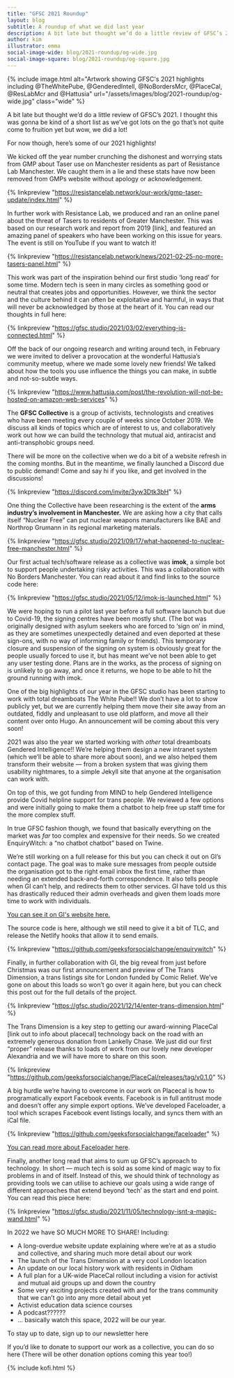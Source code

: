 ```yaml
---
title: "GFSC 2021 Roundup"
layout: blog
subtitle: A roundup of what we did last year 
description: A bit late but thought we’d do a little review of GFSC’s 2021. I thought this was gonna be kind of a short list as we’ve got lots on the go that’s not quite come to fruition yet but wow, we did a lot!
author: kim
illustrator: emma
social-image-wide: blog/2021-roundup/og-wide.jpg
social-image-square: blog/2021-roundup/og-square.jpg
---
```


{% include image.html alt="Artwork showing GFSC's 2021 highlights including @TheWhitePube, @GenderedIntell, @NoBordersMcr, @PlaceCal, @ResLabMcr and @Hattusia" url="/assets/images/blog/2021-roundup/og-wide.jpg" class="wide" %}

A bit late but thought we’d do a little review of GFSC’s 2021. I thought this was gonna be kind of a short list as we’ve got lots on the go that’s not quite come to fruition yet but wow, we did a lot!

For now though, here’s some of our 2021 highlights!

We kicked off the year number crunching the dishonest and worrying stats from GMP about Taser use on Manchester residents as part of Resistance Lab Manchester. We caught them in a lie and these stats have now been removed from GMPs website without apology or acknowledgement.

{% linkpreview "https://resistancelab.network/our-work/gmp-taser-update/index.html" %}

In further work with Resistance Lab, we produced and ran an online panel about the threat of Tasers to residents of Greater Manchester. This was based on our research work and report from 2019 [link], and featured an amazing panel of speakers who have been working on this issue for years. The event is still on YouTube if you want to watch it!

{% linkpreview "https://resistancelab.network/news/2021-02-25-no-more-tasers-panel.html" %}

This work was part of the inspiration behind our first studio ‘long read’ for some time. Modern tech is seen in many circles as something good or neutral that creates jobs and opportunities. However, we think the sector and the culture behind it can often be exploitative and harmful, in ways that will never be acknowledged by those at the heart of it. You can read our thoughts in full here:


{% linkpreview "https://gfsc.studio/2021/03/02/everything-is-connected.html" %}

Off the back of our ongoing research and writing around tech, in February we were invited to deliver a provocation at the wonderful Hattusia’s community meetup, where we made some lovely new friends! We talked about how the tools you use influence the things you can make, in subtle and not-so-subtle ways.

{% linkpreview "https://www.hattusia.com/post/the-revolution-will-not-be-hosted-on-amazon-web-services" %}

The **GFSC Collective** is a group of activists, technologists and creatives who have been meeting every couple of weeks since October 2019. We discuss all kinds of topics which are of interest to us, and collaboratively work out how we can build the technology that mutual aid, antiracist and anti-transphobic groups need. 

There will be more on the collective when we do a bit of a website refresh in the coming months. But in the meantime, we finally launched a Discord due to public demand! Come and say hi if you like, and get involved in the discussions!

{% linkpreview "https://discord.com/invite/3yw3Dtk3bH" %}

One thing the Collective have been researching is the extent of the **arms industry’s involvement in Manchester.** We are asking how a city that calls itself “Nuclear Free” can put nuclear weapons manufacturers like BAE and Northrop Grumann in its regional marketing materials.

{% linkpreview "https://gfsc.studio/2021/09/17/what-happened-to-nuclear-free-manchester.html" %}

Our first actual tech/software release as a collective was **imok**, a simple bot to support people undertaking risky activities. This was a collaboration with No Borders Manchester. You can read about it and find links to the source code here:

{% linkpreview "https://gfsc.studio/2021/05/12/imok-is-launched.html" %}

We were hoping to run a pilot last year before a full software launch but due to Covid-19, the signing centres have been mostly shut. (The bot was originally designed with asylum seekers who are forced to ‘sign on’ in mind, as they are sometimes unexpectedly detained and even deported at these sign-ons, with no way of informing family or friends). This temporary closure and suspension of the signing on system is obviously great for the people usually forced to use it, but has meant we’ve not been able to get any user testing done. Plans are in the works, as the process of signing on is unlikely to go away, and once it returns, we hope to be able to hit the ground running with imok.

One of the big highlights of our year in the GFSC studio has been starting to work with total dreamboats The White Pube!! We don’t have a lot to show publicly yet, but we are currently helping them move their site away from an outdated, fiddly and unpleasant to use old platform, and move all their content over onto Hugo. An announcement will be coming about this very soon!

2021 was also the year we started working with *other* total dreamboats Gendered Intelligence!! We’re helping them design a new intranet system (which we’ll be able to share more about soon), and we also helped them transform their website — from a broken system that was giving them  usability nightmares, to a simple Jekyll site that anyone at the organisation can work with.

On top of this, we got funding from MIND to help Gendered Intelligence provide Covid helpline support for trans people. We reviewed a few options and were initially going to make them a chatbot to help free up staff time for the more complex stuff. 

In true GFSC fashion though, we found that basically everything on the market was *far* too complex and expensive for their needs. So we created EnquiryWitch: a “no chatbot chatbot” based on Twine. 

We’re still working on a full release for this but you can check it out on GI’s contact page. The goal was to make sure messages from people outside the organisation got to the right email inbox the first time, rather than needing an extended back-and-forth correspondence. It also tells people when GI can’t help, and redirects them to other services. GI have told us this has drastically reduced their admin overheads and given them loads more time to work with individuals.

[You can see it on GI's website here.](http://genderedintelligence.co.uk/contact/contact.html)

The source code is here, although we still need to give it a bit of TLC, and release the Netlify hooks that allow it to send emails.

{% linkpreview "https://github.com/geeksforsocialchange/enquirywitch" %}

Finally, in further collaboration with GI, the big reveal from just before Christmas was our first announcement and preview of The Trans Dimension, a trans listings site for London funded by Comic Relief. We’ve gone on about this loads so won’t go over it again here, but you can check this post out for the full details of the project.

{% linkpreview "https://gfsc.studio/2021/12/14/enter-trans-dimension.html" %}

The Trans Dimension is a key step to getting our award-winning PlaceCal [link out to info about placecal] technology back on the road with an extremely generous donation from Lankelly Chase. We just did our first “proper” release thanks to loads of work from our lovely new developer Alexandria and we will have more to share on this soon.

{% linkpreview "https://github.com/geeksforsocialchange/PlaceCal/releases/tag/v0.1.0" %}

A big hurdle we’re having to overcome in our work on Placecal is how to programatically export Facebook events. Facebook is in full antitrust mode and doesn’t offer any simple export options. We’ve developed Faceloader, a tool which scrapes Facebook event listings locally, and syncs them with an iCal file.

{% linkpreview "https://github.com/geeksforsocialchange/faceloader" %}

[You can read more about Faceloader here](https://twitter.com/gfscstudio/status/1467828195626205184).

Finally, another long read that aims to sum up GFSC’s approach to technology. In short — much tech is sold as some kind of magic way to fix problems in and of itself. Instead of this, we should think of technology as providing tools we can utilise to achieve our goals using a wide range of different approaches that extend beyond ‘tech’ as the start and end point. You can read this piece here:

{% linkpreview "https://gfsc.studio/2021/11/05/technology-isnt-a-magic-wand.html" %}

In 2022 we have SO MUCH MORE TO SHARE! Including:

- A long-overdue website update explaining where we’re at as a studio and collective, and sharing much more detail about our work
- The launch of the Trans Dimension at a very cool London location
- An update on our local history work with residents in Oldham
- A full plan for a UK-wide PlaceCal rollout including a vision for activist and mutual aid groups up and down the country
- Some very exciting projects created with and for the trans community that we can’t go into any more detail about yet
- Activist education data science courses
- A podcast??????
- ... basically watch this space, 2022 will be our year.

To stay up to date, sign up to our newsletter here

If you’d like to donate to support our work as a collective, you can do so here (There will be other donation options coming this year too!)

{% include kofi.html %}